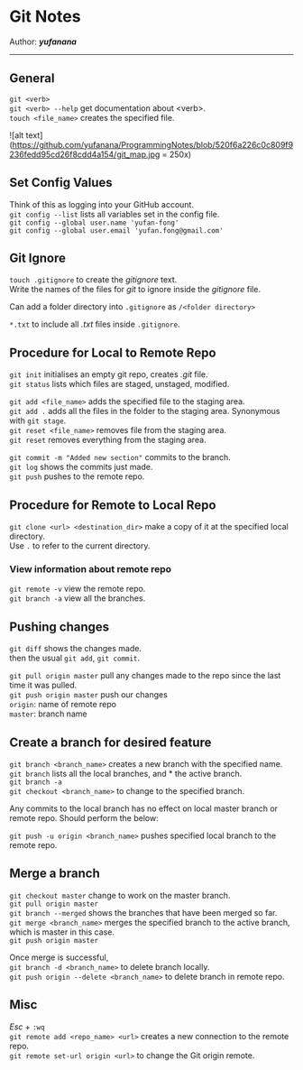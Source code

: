 # Git Notes

Author: __*yufanana*__
</br>
____

## General
`git <verb>` <br>
`git <verb> --help` get documentation about \<verb>. <br>
`touch <file_name>` creates the specified file. <br>

![alt text](https://github.com/yufanana/ProgrammingNotes/blob/520f6a226c0c809f9236fedd95cd26f8cdd4a154/git_map.jpg = 250x)

## Set Config Values
Think of this as logging into your GitHub account. <br>
`git config --list` lists all variables set in the config file. <br>
`git config --global user.name 'yufan-fong'` <br>
`git config --global user.email 'yufan.fong@gmail.com'` <br>

## Git Ignore
`touch .gitignore` to create the *gitignore* text. </br>
Write the names of the files for *git* to ignore inside the *gitignore* file.

Can add a folder directory into `.gitignore` as `/<folder directory>`

`*.txt` to include all *.txt* files inside `.gitignore`.

## Procedure for Local to Remote Repo
`git init` initialises an empty git repo, creates *.git* file. <br>
`git status` lists which files are staged, unstaged, modified. <br>

`git add <file_name>` adds the specified file to the staging area. <br>
`git add .` adds all the files in the folder to the staging area. Synonymous with `git stage`. <br>
`git reset <file_name>` removes file from the staging area. <br>
`git reset` removes everything from the staging area. <br>

`git commit -m "Added new section"` commits to the branch. <br>
`git log` shows the commits just made. <br>
`git push` pushes to the remote repo. <br>

## Procedure for Remote to Local Repo
`git clone <url> <destination_dir>` make a copy of it at the specified local directory. <br>
Use `.` to refer to the current directory.

### View information about remote repo
`git remote -v` view the remote repo. <br>
`git branch -a` view all the branches. <br>

## Pushing changes
`git diff` shows the changes made. <br>
then the usual `git add`, `git commit`.

`git pull origin master` pull any changes made to the repo since the last time it was pulled. <br>
`git push origin master` push our changes <br>
`origin`: name of remote repo <br>
`master`: branch name

## Create a branch for desired feature
`git branch <branch_name>` creates a new branch with the specified name. <br>
`git branch` lists all the local branches, and * the active branch. <br>
`git branch -a` <br>
`git checkout <branch_name>` to change to the specified branch.

Any commits to the local branch has no effect on local master branch or remote repo. Should perform the below:

`git push -u origin <branch_name>` pushes specified local branch to the remote repo.

## Merge a branch
`git checkout master` change to work on the master branch. <br>
`git pull origin master` <br>
`git branch --merged` shows the branches that have been merged so far. <br>
`git merge <branch_name>` merges the specified branch to the active branch, which is master in this case. <br>
`git push origin master` <br>

Once merge is successful, <br>
`git branch -d <branch_name>` to delete branch locally. <br>
`git push origin --delete <branch_name>` to delete branch in remote repo. <br>


## Misc
*Esc* + `:wq` <br>
`git remote add <repo_name> <url>` creates a new connection to the remote repo. <br>
`git remote set-url origin <url>` to change the Git origin remote. <br>

